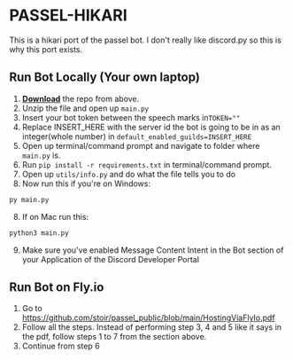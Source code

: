 # PASSEL-HIKARI

This is a hikari port of the passel bot. I don't really like discord.py so this is
why this port exists.

## Run Bot Locally (Your own laptop)

1) <u>**Download**</u> the repo from above.
2) Unzip the file and open up `main.py`
3) Insert your bot token between the speech marks in`TOKEN=""`
4) Replace INSERT_HERE with the server id the bot is going to be in as an integer(whole number) in `default_enabled_guilds=INSERT_HERE`
5) Open up terminal/command prompt and navigate to folder where `main.py` is.
6) Run `pip install -r requirements.txt` in terminal/command prompt.
7) Open up `utils/info.py` and do what the file tells you to do
8) Now run this if you're on Windows:

```bash
py main.py
```

8) If on Mac run this:

```bash
python3 main.py
```

9) Make sure you've enabled Message Content Intent in the Bot section of your Application of the Discord Developer Portal

## Run Bot on Fly.io

1) Go to https://github.com/stoir/passel_public/blob/main/HostingViaFlyIo.pdf
2) Follow all the steps. Instead of performing step 3, 4 and 5 like it says in the pdf, follow steps 1 to 7 from the section above.
3) Continue from step 6
